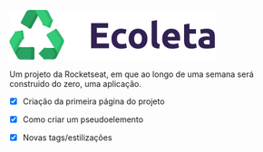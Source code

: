 ![](icones/logo.svg)

   Um projeto da Rocketseat, em que ao longo de uma semana será construido do zero, uma aplicação.

- [x] Criação da primeira página do projeto
- [x] Como criar um pseudoelemento
- [x] Novas tags/estilizações



